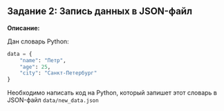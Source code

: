 ## Задание 2: Запись данных в JSON-файл

**Описание:**

Дан словарь Python:

```python
data = {
    "name": "Петр",
    "age": 25,
    "city": "Санкт-Петербург"
}
```

Необходимо написать код на Python, который запишет этот словарь в JSON-файл `data/new_data.json`